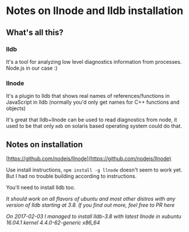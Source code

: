 # Notes on llnode and lldb installation

## What's all this?

### lldb

It's a tool for analyzing low level diagnostics information from processes. Node.js in our case :)

### llnode

It's a plugin to lldb that shows real names of references/functions in JavaScript in lldb (normally you'd only get names for C++ functions and objects)

It's great that lldb+llnode can be used to read diagnostics from node, it used to be that only `mdb` on solaris based operating system could do that.

## Notes on installation

[https://github.com/nodejs/llnode](https://github.com/nodejs/llnode)

Use install instructions, `npm install -g llnode` doesn't seem to work yet.
But I had no trouble building according to instructions.

You'll need to install lldb too.



*It should work on all flavors of ubuntu and most other distros with any version of lldb starting at 3.8. If you find out more, feel free to PR here*

*On 2017-02-03 I managed to install lldb-3.8 with latest llnode in xubuntu 16.04.1 kernel 4.4.0-62-generic x86_64*
